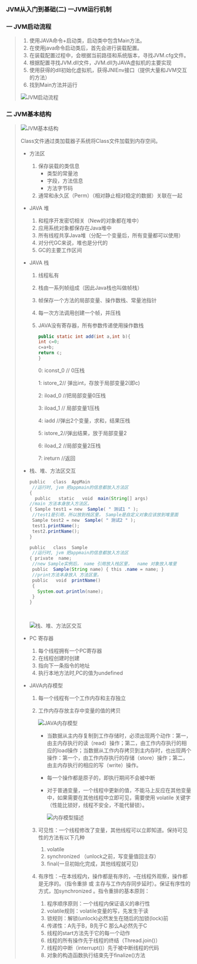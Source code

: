 ### JVM从入门到基础(二) 一JVM运行机制

### 一 JVM启动流程

> 1. 使用JAVA命令+启动类，启动类中包含Main方法。
> 2. 在使用java命令启动类后，首先会进行装载配置。
> 3. 在装载配置过程中，会根据当前路径和系统版本，寻找JVM.cfg文件。
> 4. 根据配置寻找JVM.dll文件，JVM.dll为JAVA虚拟机的主要实现
> 5. 使用获得的dll初始化虚拟机，获得JNIEnv接口（提供大量和JVM交互的方法）
> 6. 找到Main方法并运行
>
> ![JVM启动流程](http://img.blog.csdn.net/20171120223122655?watermark/2/text/aHR0cDovL2Jsb2cuY3Nkbi5uZXQvbXVwZW5nZmVpNjY4OA==/font/5a6L5L2T/fontsize/400/fill/I0JBQkFCMA==/dissolve/70/gravity/SouthEast)
>

###  二 JVM基本结构

> ![JVM基本结构](http://img.blog.csdn.net/20171120223441613?watermark/2/text/aHR0cDovL2Jsb2cuY3Nkbi5uZXQvbXVwZW5nZmVpNjY4OA==/font/5a6L5L2T/fontsize/400/fill/I0JBQkFCMA==/dissolve/70/gravity/SouthEast)
>
> Class文件通过类加载器子系统将Class文件加载到内存空间。
>
> * 方法区
>   1. 保存装载的类信息
>      * 类型的常量池
>      * 字段，方法信息
>      * 方法字节码
>   2. 通常和永久区（Perm）（相对静止相对稳定的数据）关联在一起
>
> * JAVA 堆
>
>   1. 和程序开发密切相关（New的对象都在堆中）
>   2. 应用系统对象都保存在Java堆中
>   3. 所有线程共享Java堆（分配一个变量后，所有变量都可以使用）
>   4. 对分代GC来说，堆也是分代的
>   5. GC的主要工作区间
>
> * JAVA 栈
>
>   1. 线程私有
>
>   2. 栈由一系列帧组成（因此Java栈也叫做帧栈）
>
>   3. 帧保存一个方法的局部变量、操作数栈、常量池指针
>
>   4. 每一次方法调用创建一个帧，并压栈
>
>   5. JAVA没有寄存器，所有参数传递使用操作数栈
>
>      ```java
>      public static int add(int a,int b){
>      int c=0;
>      c=a+b;
>      return c;
>      }
>
>      ```
>
>       0:   iconst_0 // 0压栈
>
>       1:   istore_2// 弹出int，存放于局部变量2(即c)
>
>       2:   iload_0  //把局部变量0压栈
>
>       3:  iload_1 // 局部变量1压栈
>
>       4:   iadd      //弹出2个变量，求和，结果压栈
>
>       5:   istore_2//弹出结果，放于局部变量2
>
>       6:   iload_2  //局部变量2压栈
>
>       7:   ireturn  //返回
>
> * 栈、堆、方法区交互
>
>   ```java
>   public   class  AppMain     
>    //运行时, jvm 把appmain的信息都放入方法区 
>   { 
>     public   static   void  main(String[] args)  
>   //main 方法本身放入方法区。 
>   { Sample test1 = new  Sample( " 测试1 " );  
>    //test1是引用，所以放到栈区里， Sample是自定义对象应该放到堆里面 
>    Sample test2 = new  Sample( " 测试2 " ); 
>    test1.printName();
>    test2.printName();
>   } 
>
>   ```
>
>   ``` java
>   public   class  Sample       
>    //运行时, jvm 把appmain的信息都放入方法区 
>   { private  name;     
>    //new Sample实例后， name 引用放入栈区里，  name 对象放入堆里 
>    public  Sample(String name) { this .name = name; } 
>    //print方法本身放入 方法区里。
>    public   void  printName()   
>    { 
>      System.out.println(name);
>    } 
>   }
>
>   ```
>
>   ​
>
>   ![栈、堆、方法区交互](http://img.blog.csdn.net/20171120225503854?watermark/2/text/aHR0cDovL2Jsb2cuY3Nkbi5uZXQvbXVwZW5nZmVpNjY4OA==/font/5a6L5L2T/fontsize/400/fill/I0JBQkFCMA==/dissolve/70/gravity/SouthEast)
>
> * PC 寄存器
>   1. 每个线程拥有一个PC寄存器
>   2. 在线程创建时创建
>   3. 指向下一条指令的地址
>   4. 执行本地方法时,PC的值为undefined
>
> * JAVA内存模型
>
>   1. 每一个线程有一个工作内存和主存独立
>
>   2. 工作内存存放主存中变量的值的拷贝
>
>      ![JAVA内存模型](http://img.blog.csdn.net/20171120230015187?watermark/2/text/aHR0cDovL2Jsb2cuY3Nkbi5uZXQvbXVwZW5nZmVpNjY4OA==/font/5a6L5L2T/fontsize/400/fill/I0JBQkFCMA==/dissolve/70/gravity/SouthEast)
>
>      * 当数据从主内存复制到工作存储时，必须出现两个动作：第一，由主内存执行的读（read）操作；第二，由工作内存执行的相应的load操作；当数据从工作内存拷贝到主内存时，也出现两个操作：第一个，由工作内存执行的存储（store）操作；第二，由主内存执行的相应的写（write）操作。
>
>      * 每一个操作都是原子的，即执行期间不会被中断
>
>      * 对于普通变量，一个线程中更新的值，不能马上反应在其他变量中，如果需要在其他线程中立即可见，需要使用 volatile 关键字（性能比锁好，线程不安全，不能代替锁）。
>
>        ![内存模型描述](http://img.blog.csdn.net/20171120230358733?watermark/2/text/aHR0cDovL2Jsb2cuY3Nkbi5uZXQvbXVwZW5nZmVpNjY4OA==/font/5a6L5L2T/fontsize/400/fill/I0JBQkFCMA==/dissolve/70/gravity/SouthEast)
>
>   3. 可见性：一个线程修改了变量，其他线程可以立即知道。保持可见性的方法有以下几种
>
>      1. volatile
>      2. synchronized （unlock之前，写变量值回主存）
>      3. final(一旦初始化完成，其他线程就可见)
>
>   4. 有序性：–在本线程内，操作都是有序的，–在线程外观察，操作都是无序的。（指令重排 或 主存与工作内存同步延时）。保证有序性的方式，加synchronized 。指令重排的基本原则：
>
>      1. 程序顺序原则：一个线程内保证语义的串行性
>      2. volatile规则：volatile变量的写，先发生于读
>      3. 锁规则：解锁(unlock)必然发生在随后的加锁(lock)前
>      4. 传递性：A先于B，B先于C 那么A必然先于C
>      5. 线程的start方法先于它的每一个动作
>      6. 线程的所有操作先于线程的终结（Thread.join()）
>      7. 线程的中断（interrupt()）先于被中断线程的代码
>      8. 对象的构造函数执行结束先于finalize()方法

​	